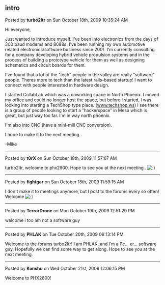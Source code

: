 ## intro
Posted by **turbo2ltr** on Sun October 18th, 2009 10:35:24 AM

Hi everyone,

Just wanted to introduce myself.  I've been into electronics from the days of 300 baud modems and 8088s. I've been running my own automotive related electronics/software business since 2001. I'm currently consulting for a company developing hybrid vehicle propulsion systems and in the process of building a prototype vehicle for them as well as designing schematics and circuit boards for them.

I've found that a lot of the &quot;tech&quot; people in the valley are really &quot;software&quot; people. Theres more to tech than the latest rails-based startup! I want to connect with people interested in hardware design.

I started CollabLab which was a coworking space in North Phoenix.  I moved my office and could no longer host the space, but before I started, I was looking into starting a TechShop type place. (<!-- w --><a class="postlink" href="http://www.techshop.ws">www.techshop.ws</a><!-- w -->)  I see there is a group of people looking to start a &quot;hackerspace&quot; in Mesa which is great, but just way too far. I'm in way north phoenix.

I'm also into CNC (have a mini-mill CNC conversion).

I hope to make it to the next meeting.

-Mike

--------------------------------------------------------------------------------

Posted by **t0rX** on Sun October 18th, 2009 11:57:07 AM

turbo2ltr, welcome to phx2600. Hope to see you at the next meeting.. <!-- s:) --><img src="{SMILIES_PATH}/icon_e_smile.gif" alt=":)" title="Smile" /><!-- s:) -->

--------------------------------------------------------------------------------

Posted by **fightgar** on Sun October 18th, 2009 11:59:15 AM

I don't make it to meetings anymore, but I post to the forums every so often! Welcome <!-- s:) --><img src="{SMILIES_PATH}/icon_e_smile.gif" alt=":)" title="Smile" /><!-- s:) -->

--------------------------------------------------------------------------------

Posted by **TerrorDrone** on Mon October 19th, 2009 12:51:29 PM

welcome
i too am not a software guy

--------------------------------------------------------------------------------

Posted by **PHLAK** on Tue October 20th, 2009 09:13:14 PM

Welcome to the forums turbo2ltr!  I am PHLAK, and I'm a Pc... er... software guy.  Hopefully we can find some way to get along.  Hope to see you at the next meeting.

--------------------------------------------------------------------------------

Posted by **Konshu** on Wed October 21st, 2009 12:06:15 PM

Welcome to PHX2600!
